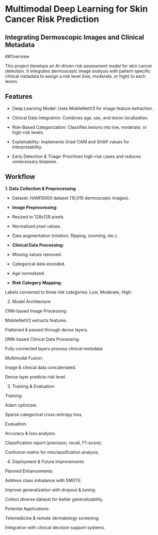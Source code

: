 # Multimodal Deep Learning for Skin Cancer Risk Prediction
## Integrating Dermoscopic Images and Clinical Metadata


##Overview

This project develops an AI-driven risk assessment model for skin cancer detection. It integrates dermoscopic image analysis with patient-specific clinical metadata to assign a risk level (low, moderate, or high) to each lesion.

## Features

* Deep Learning Model: Uses MobileNetV2 for image feature extraction.

* Clinical Data Integration: Combines age, sex, and lesion localization.

* Risk-Based Categorization: Classifies lesions into low, moderate, or high-risk levels.

* Explainability: Implements Grad-CAM and SHAP values for interpretability.

* Early Detection & Triage: Prioritizes high-risk cases and reduces unnecessary biopsies.

## Workflow

**1. Data Collection & Preprocessing**

* Dataset: HAM10000 dataset (10,015 dermoscopic images).

* **Image Preprocessing:**

* Resized to 128x128 pixels.

* Normalized pixel values.

* Data augmentation (rotation, flipping, zooming, etc.).

* **Clinical Data Processing:**

* Missing values removed.

* Categorical data encoded.

* Age normalized.

* **Risk Category Mapping:**

Labels converted to three risk categories: Low, Moderate, High.

2. Model Architecture

CNN-based Image Processing:

MobileNetV2 extracts features.

Flattened & passed through dense layers.

DNN-based Clinical Data Processing:

Fully connected layers process clinical metadata.

Multimodal Fusion:

Image & clinical data concatenated.

Dense layer predicts risk level.

3. Training & Evaluation

Training:

Adam optimizer.

Sparse categorical cross-entropy loss.

Evaluation:

Accuracy & loss analysis.

Classification report (precision, recall, F1-score).

Confusion matrix for misclassification analysis.

4. Deployment & Future Improvements

Planned Enhancements:

Address class imbalance with SMOTE.

Improve generalization with dropout & tuning.

Collect diverse dataset for better generalizability.

Potential Applications:

Telemedicine & remote dermatology screening.

Integration with clinical decision support systems.
